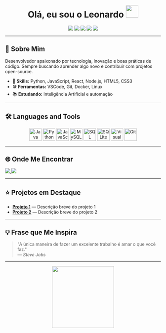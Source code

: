 <h1 align="center">
  Olá, eu sou o Leonardo
  <img src="https://media.giphy.com/media/hvRJCLFzcasrR4ia7z/giphy.gif" width="40px"/>
</h1>

<p align="center">
  <img src="https://img.shields.io/badge/Python-3776AB?style=for-the-badge&logo=python&logoColor=white"/>
  <img src="https://img.shields.io/badge/JavaScript-F7DF1E?style=for-the-badge&logo=javascript&logoColor=black"/>
  <img src="https://img.shields.io/badge/Node.js-339933?style=for-the-badge&logo=nodedotjs&logoColor=white"/>
  <img src="https://img.shields.io/badge/React-20232A?style=for-the-badge&logo=react&logoColor=61DAFB"/>
  <img src="https://img.shields.io/badge/Docker-2496ED?style=for-the-badge&logo=docker&logoColor=white"/>
</p>

---

## 🚀 Sobre Mim

Desenvolvedor apaixonado por tecnologia, inovação e boas práticas de código. Sempre buscando aprender algo novo e contribuir com projetos open-source.

- 🎯 **Skills:** Python, JavaScript, React, Node.js, HTML5, CSS3  
- 🛠️ **Ferramentas:** VSCode, Git, Docker, Linux  
- 📚 **Estudando:** Inteligência Artificial e automação  

---

## 🛠 Languages and Tools

<p align="center">
  <img src="https://cdn.jsdelivr.net/gh/devicons/devicon/icons/java/java-original.svg" width="40" alt="Java"/>
  <img src="https://cdn.jsdelivr.net/gh/devicons/devicon/icons/python/python-original.svg" width="40" alt="Python"/>
  <img src="https://cdn.jsdelivr.net/gh/devicons/devicon/icons/javascript/javascript-original.svg" width="40" alt="JavaScript"/>
  <img src="https://cdn.jsdelivr.net/gh/devicons/devicon/icons/mysql/mysql-original.svg" width="40" alt="MySQL"/>
  <img src="https://cdn.jsdelivr.net/gh/devicons/devicon/icons/microsoftsqlserver/microsoftsqlserver-plain.svg" width="40" alt="SQL Server"/>
  <img src="https://cdn.jsdelivr.net/gh/devicons/devicon/icons/sqlite/sqlite-original.svg" width="40" alt="SQLite"/>
  <img src="https://cdn.jsdelivr.net/gh/devicons/devicon/icons/visualstudio/visualstudio-plain.svg" width="40" alt="Visual Studio"/>
  <img src="https://cdn.jsdelivr.net/gh/devicons/devicon/icons/git/git-original.svg" width="40" alt="Git"/>
</p>

---

## 🌐 Onde Me Encontrar

<p align="left">
  <a href="https://www.linkedin.com/in/seu-linkedin" target="_blank">
    <img src="https://img.shields.io/badge/LinkedIn-0A66C2?style=for-the-badge&logo=linkedin&logoColor=white"/>
  </a>
  <a href="https://seuportfolio.com" target="_blank">
    <img src="https://img.shields.io/badge/Portfólio-24292F?style=for-the-badge&logo=github&logoColor=white"/>
  </a>
</p>

---

## ⭐ Projetos em Destaque

- [**Projeto 1**](https://github.com/Leocrs/projeto1) — Descrição breve do projeto 1  
- [**Projeto 2**](https://github.com/Leocrs/projeto2) — Descrição breve do projeto 2  

---

## 💡 Frase que Me Inspira

> "A única maneira de fazer um excelente trabalho é amar o que você faz."  
> <em>— Steve Jobs</em>

---

<p align="center">
  <img src="https://media.giphy.com/media/26tn33aiTi1jkl6H6/giphy.gif" width="200"/>
</p>
